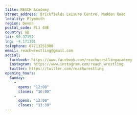 ```yaml
---
title: REACH Academy
street_address: Brickfields Leisure Centre, Madden Road
locality: Plymouth
region: Devon
postal_code: PL1 4NE
country: GB
lat: 50.37152
lng: -4.171391
telephone: 07711251900
email: reachwrestling@gmail.com
social:
  facebook: https://www.facebook.com/reachwrestlingacademy
  instagram: https://www.instagram.com/reach_wrestling
  twitter: https://twitter.com/reachwrestling
opening_hours:
  Sunday:
    -
      opens: "12:00"
      closes: "16:00"
    -
      opens: "12:00"
      closes: "13:30"
---
```

